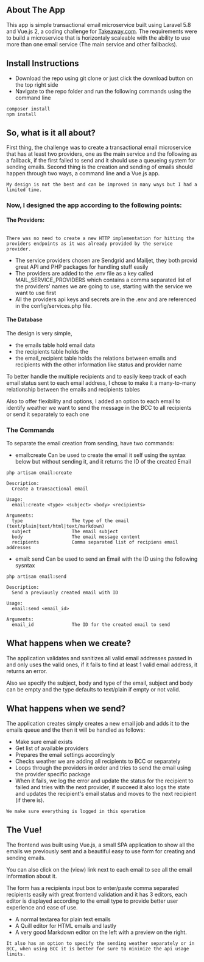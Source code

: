 ## About The App

This app is simple transactional email microservice built using Laravel 5.8 and Vue.js 2, a coding challenge for [Takeaway.com](http://takeaway.com). The requirements were to build a microservice that is horizontaly scaleable with the ability to use more than one email service (The main service and other fallbacks).

## Install Instructions

-   Download the repo using git clone or just click the download button on the top right side
-   Navigate to the repo folder and run the following commands using the command line

```
composer install
npm install
```

## So, what is it all about?

First thing, the challenge was to create a transactional email microservice that has at least two providers, one as the main service and the following as a fallback, if the first failed to send and it should use a queueing system for sending emails. Second thing is the creation and sending of emails should happen through two ways, a command line and a Vue.js app.

```
My design is not the best and can be improved in many ways but I had a limited time.
```

### Now, I designed the app according to the following points:

#### The Providers:

```

There was no need to create a new HTTP implementation for hitting the providers endpoints as it was already provided by the service provider.

```

-   The service providers chosen are Sendgrid and Mailjet, they both provid great API and PHP packages for handling stuff easily
-   The providers are added to the .env file as a key called MAIL_SERVICE_PROVIDERS which contains a comma separated list of the providers' names we are going to use, starting with the service we want to use first
-   All the providers api keys and secrets are in the .env and are referenced in the config/services.php file.

#### The Database

The design is very simple,

-   the emails table hold email data
-   the recipients table holds the
-   the email_recipient table holds the relations between emails and recipients with the other information like status and provider name

To better handle the multiple recipients and to easily keep track of each email status sent to each email address, I chose to make it a many-to-many relationship between the emails and recipients tables

Also to offer flexibility and options, I added an option to each email to identify weather we want to send the message in the BCC to all recipients or send it separately to each one

### The Commands

To separate the email creation from sending, have two commands:

-   email:create Can be used to create the email it self using the syntax below but without sending it, and it returns the ID of the created Email

```
php artisan email:create

Description:
  Create a transactional email

Usage:
  email:create <type> <subject> <body> <recipients>

Arguments:
  type                  The type of the email (text/plain|text/html|text/markdown)
  subject               The email subject
  body                  The email message content
  recipients            Comma separated list of recipiens email addresses
```

-   email: send Can be used to send an Email with the ID using the following sysntax

```
php artisan email:send

Description:
  Send a previously created email with ID

Usage:
  email:send <email_id>

Arguments:
  email_id              The ID for the created email to send
```

## What happens when we create?

The application validates and sanitizes all valid email addresses passed in and only uses the valid ones, if it fails to find at least 1 valid email address, it returns an error.

Also we specify the subject, body and type of the email, subject and body can be empty and the type defaults to text/plain if empty or not valid.

## What happens when we send?

The application creates simply creates a new email job and adds it to the emails queue and the then it will be handled as follows:

-   Make sure email exists
-   Get list of available providers
-   Prepares the email settings accordingly
-   Checks weather we are adding all recipients to BCC or separately
-   Loops through the providers in order and tries to send the email using the provider specific package
-   When it fails, we log the error and update the status for the recipient to failed and tries with the next provider, if succeed it also logs the state and updates the recipient's email status and moves to the next recipient (if there is).

```
We make sure everything is logged in this operation
```

## The Vue!

The frontend was built using Vue.js, a small SPA application to show all the emails we previously sent and a beautiful easy to use form for creating and sending emails.

You can also click on the (view) link next to each email to see all the email information about it.

The form has a recipients input box to enter/paste comma separated recipients easily with great frontend validation and it has 3 editors, each editor is displayed according to the email type to provide better user experience and ease of use.

-   A normal textarea for plain text emails
-   A Quill editor for HTML emails and lastly
-   A very good Markdown editor on the left with a preview on the right.

```
It also has an option to specify the sending weather separately or in BCC, when using BCC it is better for sure to minimize the api usage limits.
```
